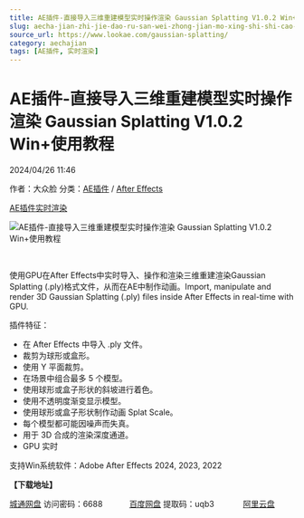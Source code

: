 ```yaml
---
title: AE插件-直接导入三维重建模型实时操作渲染 Gaussian Splatting V1.0.2 Win+使用教程
slug: aecha-jian-zhi-jie-dao-ru-san-wei-zhong-jian-mo-xing-shi-shi-cao-zuo-xuan-ran-gaussian-splatting-v1-0-2-win-shi-yong-jiao-cheng
source_url: https://www.lookae.com/gaussian-splatting/
category: aechajian
tags: [AE插件, 实时渲染]
---
```

# AE插件-直接导入三维重建模型实时操作渲染 Gaussian Splatting V1.0.2 Win+使用教程

2024/04/26 11:46

作者：大众脸
分类：[AE插件](https://www.lookae.com/after-effects/aechajian/) / [After Effects](https://www.lookae.com/after-effects/)

[AE插件](https://www.lookae.com/tag/ae%e6%8f%92%e4%bb%b6/)[实时渲染](https://www.lookae.com/tag/%e5%ae%9e%e6%97%b6%e6%b8%b2%e6%9f%93/)

![AE插件-直接导入三维重建模型实时操作渲染 Gaussian Splatting V1.0.2 Win+使用教程](https://www.lookae.com/wp-content/uploads/2024/04/Gaussian-Splatting.jpg "AE插件-直接导入三维重建模型实时操作渲染 Gaussian Splatting V1.0.2 Win+使用教程-LookAE.com")

[﻿](https://cloud.video.taobao.com/play/u/null/p/1/e/6/t/1/459436708480.mp4)

使用GPU在After Effects中实时导入、操作和渲染三维重建渲染Gaussian Splatting (.ply)格式文件，从而在AE中制作动画。Import, manipulate and render 3D Gaussian Splatting (.ply) files inside After Effects in real-time with GPU.

插件特征：

* 在 After Effects 中导入 .ply 文件。
* 裁剪为球形或盒形。
* 使用 Y 平面裁剪。
* 在场景中组合最多 5 个模型。
* 使用球形或盒子形状的斜坡进行着色。
* 使用不透明度渐变显示模型。
* 使用球形或盒子形状制作动画 Splat Scale。
* 每个模型都可能因噪声而失真。
* 用于 3D 合成的渲染深度通道。
* GPU 实时

支持Win系统软件：Adobe After Effects 2024, 2023, 2022

**【下载地址】**

[城通网盘](https://url70.ctfile.com/f/2827370-1062984004-cf852a?p=4431) 访问密码：6688            [百度网盘](https://pan.baidu.com/s/1nSJuVVvPdy_KPZipWN0LIQ?pwd=uqb3) 提取码：uqb3             [阿里云盘](https://www.alipan.com/s/oWVF83USrrv)
